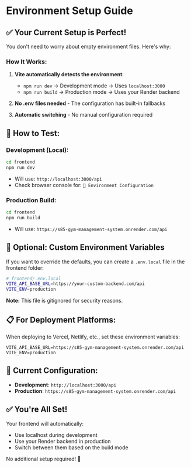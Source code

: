# Environment Setup Guide

## ✅ **Your Current Setup is Perfect!**

You don't need to worry about empty environment files. Here's why:

### How It Works:

1. **Vite automatically detects the environment**:
   - `npm run dev` → Development mode → Uses `localhost:3000`
   - `npm run build` → Production mode → Uses your Render backend

2. **No .env files needed** - The configuration has built-in fallbacks

3. **Automatic switching** - No manual configuration required

## 🚀 **How to Test:**

### Development (Local):
```bash
cd frontend
npm run dev
```
- Will use: `http://localhost:3000/api`
- Check browser console for: `🔧 Environment Configuration`

### Production Build:
```bash
cd frontend
npm run build
```
- Will use: `https://s85-gym-management-system.onrender.com/api`

## 🔧 **Optional: Custom Environment Variables**

If you want to override the defaults, you can create a `.env.local` file in the frontend folder:

```bash
# frontend/.env.local
VITE_API_BASE_URL=https://your-custom-backend.com/api
VITE_ENV=production
```

**Note:** This file is gitignored for security reasons.

## 📋 **For Deployment Platforms:**

When deploying to Vercel, Netlify, etc., set these environment variables:

```
VITE_API_BASE_URL=https://s85-gym-management-system.onrender.com/api
VITE_ENV=production
```

## 🎯 **Current Configuration:**

- **Development**: `http://localhost:3000/api`
- **Production**: `https://s85-gym-management-system.onrender.com/api`

## ✅ **You're All Set!**

Your frontend will automatically:
- Use localhost during development
- Use your Render backend in production
- Switch between them based on the build mode

No additional setup required! 🎉 